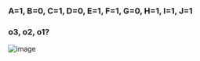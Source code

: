 ### A=1, B=0, C=1, D=0, E=1, F=1, G=0, H=1, I=1, J=1
### o3, o2, o1?
![image](https://github.com/user-attachments/assets/3083ff61-7cdc-45e2-8ea7-1ca40b68ee65)
